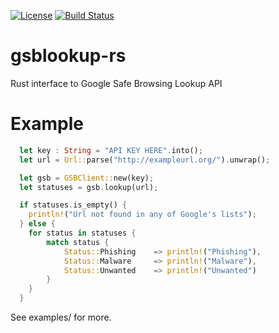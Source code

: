 [![License](http://img.shields.io/badge/license-MIT-blue.svg)](https://github.com/insanitybit/gsblookup-rs/blob/master/LICENSE) [![Build Status](https://travis-ci.org/insanitybit/gsblookup-rs.png)](https://travis-ci.org/insanitybit/gsblookup-rs)

# gsblookup-rs
Rust interface to Google Safe Browsing Lookup API

# Example

```rust
  let key : String = "API KEY HERE".into();
  let url = Url::parse("http://exampleurl.org/").unwrap();

  let gsb = GSBClient::new(key);
  let statuses = gsb.lookup(url);

  if statuses.is_empty() {
    println!("Url not found in any of Google's lists");
  } else {
    for status in statuses {
        match status {
            Status::Phishing    => println!("Phishing"),
            Status::Malware     => println!("Malware"),
            Status::Unwanted    => println!("Unwanted")
        }
    }
  }
```

See examples/ for more.
